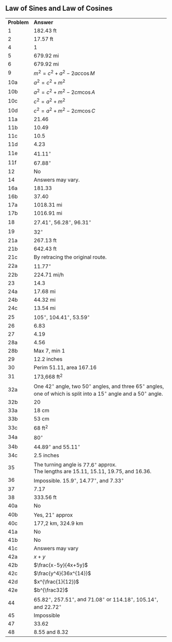 

## Law of Sines and Law of Cosines


|||
|-------|------|
|**Problem**|**Answer**|
1|182.43 ft
2|17.57 ft
4|1
5|679.92 mi
6|679.92 mi
9|$m^2 = c^2 + a^2 - 2ac \cos M$
10a|$a^2 = c^2 + m^2$
10b|$a^2 = c^2 + m^2 - 2cm \cos A$
10c|$c^2 = a^2 + m^2$
10d|$c^2 = a^2 + m^2 - 2cm \cos C$
11a|21.46
11b|10.49
11c|10.5
11d|4.23
11e|$41.11^\circ$
11f|$67.88^\circ$
12|No
14|Answers may vary.
16a|181.33
16b|37.40
17a|1018.31 mi
17b|1016.91 mi
18|$27.41^\circ$, $56.28^\circ$, $96.31^\circ$
19|$32^\circ$
21a|267.13 ft
21b|642.43 ft
21c|By retracing the original route.
22a|$11.77^\circ$
22b|224.71 mi/h
23|14.3
24a|17.68 mi
24b|44.32 mi
24c|13.54 mi
25|$105^\circ$, $104.41^\circ$, $53.59^\circ$
26|6.83
27|4.19
28a|4.56
28b|Max 7, min 1
29|12.2 inches
30|Perim 51.11, area 167.16
31|173,668 ft$^2$
32a|One $42^\circ$ angle, two $50^\circ$ angles, and three $65^\circ$ angles, one of which is split into a $15^\circ$ angle and a $50^\circ$ angle.
32b|20
33a|18 cm
33b|53 cm
33c|68 ft$^2$
34a|$80^\circ$
34b|$44.89^\circ$ and $55.11^\circ$
34c|2.5 inches
35|The turning angle is $77.6^\circ$ approx.<br> The lengths are 15.11, 15.11, 19.75, and 16.36.
36|Impossible. $15.9^\circ$, $14.77^\circ$, and $7.33^\circ$
37|7.17
38|333.56 ft
40a|No
40b|Yes, $21^\circ$ approx
40c|177,2 km, 324.9 km
41a|No
41b|No
41c|Answers may vary
42a|$x+y$
42b|$\frac{x-5y}{4x+5y}$
42c|$\frac{y^4}{36x^{14}}$
42d|$x^{\frac{1}{12}}$
42e|$b^{\frac32}$
44|$65.82^\circ$, $257.51^\circ$, and $71.08^\circ$ or $114.18^\circ$, $105.14^\circ$, and $22.72^\circ$
45|Impossible
47|33.62
48|8.55 and 8.32



